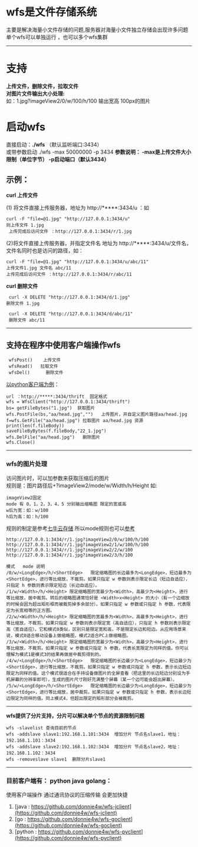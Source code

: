 # wfs是文件存储系统
主要是解决海量小文件存储的问题,服务器对海量小文件独立存储会出现许多问题<br>
单个wfs可以单独运行 ，也可以多个wfs集群
***

# 支持
**上传文件，删除文件，拉取文件**<br>
**对图片文件输出大小处理:**<br>
如：1.jpg?imageView2/0/w/100/h/100 输出宽高 100px的图片


# 启动wfs 
直接启动：**./wfs** （默认监听端口:3434） <br>
或带参数启动 ./wfs -max 50000000 -p 3434
**参数说明： -max是上传文件大小限制（单位字节）   -p启动端口（默认3434）** 
	


## 示例：

**curl 上传文件** <br/>

(1) 将文件直接上传服务器，地址为  http://*****:3434/u  ：如

	curl -F "file=@1.jpg" "http://127.0.0.1:3434/u"
 	则上传文件 1.jpg
	 上传完成后访问文件 ：http://127.0.0.1:3434/r/1.jpg 	
(2)将文件直接上传服务器，并指定文件名 地址为  http://*****:3434/u/文件名，
文件名同时也是访问的路径，如：

	curl -F "file=@1.jpg" "http://127.0.0.1:3434/u/abc/11"
	上传文件1.jpg 文件名 abc/11
	上传完成后访问文件 ：http://127.0.0.1:3434/r/abc/11

**curl 删除文件** 

	 curl -X DELETE "http://127.0.0.1:3434/d/1.jpg"
 	删除文件 1.jpg
 
	 curl -X DELETE "http://127.0.0.1:3434/d/abc/11"
	 删除文件 abc/11

***

## 支持在程序中使用客户端操作wfs

 	 wfsPost()    上传文件
 	 wfsRead()   拉取文件
 	 wfsDel()      删除文件

[以python客户端为例](https://github.com/donnie4w/wfs-pyclient "以python客户端为例")：

  	url ：http://*****:3434/thrift  固定格式
  	wfs = WfsClient("http://127.0.0.1:3434/thrift")
  	bs= getFileBytes("1.jpg")  获取图片
  	wfs.PostFile(bs,"aa/head.jpg","")   上传图片，并自定义图片路径aa/head.jpg
  	f=wfs.GetFile("aa/head.jpg") 拉取图片 aa/head.jpg 资源
  	print(len(f.fileBody))   
  	saveFileByBytes(f.fileBody,"22_1.jpg")
  	wfs.DelFile("aa/head.jpg")   删除图片
  	wfs.Close()

***

### **wfs的图片处理**
访问图片时，可以加参数来获取压缩后的图片 	<br/>
规则是：图片路径后+?imageView2/mode/w/Width/h/Height 如:

	imageView2固定
	mode 有 0，1，2，3，4，5 分别输出缩略图 限定的宽或高
	w后为宽：如：w/100
	h后为高：如：h/100
规则的制定是参考[七牛云存储](https://www.qiniu.com/ "七牛云存储")
所以mode规则也可以[参考](https://developer.qiniu.com/dora/api/1279/basic-processing-images-imageview2 "参考")

	http://127.0.0.1:3434/r/1.jpg?imageView2/0/w/100/h/100
	http://127.0.0.1:3434/r/1.jpg?imageView2/1/w/100/h/100 
	http://127.0.0.1:3434/r/1.jpg?imageView2/2/w/100
	http://127.0.0.1:3434/r/1.jpg?imageView2/3/h/100
	
	模式	 mode 说明
	/0/w/<LongEdge>/h/<ShortEdge>	限定缩略图的长边最多为<LongEdge>，短边最多为<ShortEdge>，进行等比缩放，不裁剪。如果只指定 w 参数则表示限定长边（短边自适应），只指定 h 参数则表示限定短边（长边自适应）。
	/1/w/<Width>/h/<Height>	限定缩略图的宽最少为<Width>，高最少为<Height>，进行等比缩放，居中裁剪。转后的缩略图通常恰好是 <Width>x<Height> 的大小（有一个边缩放的时候会因为超出矩形框而被裁剪掉多余部分）。如果只指定 w 参数或只指定 h 参数，代表限定为长宽相等的正方图。
	/2/w/<Width>/h/<Height>	限定缩略图的宽最多为<Width>，高最多为<Height>，进行等比缩放，不裁剪。如果只指定 w 参数则表示限定宽（高自适应），只指定 h 参数则表示限定高（宽自适应）。它和模式0类似，区别只是限定宽和高，不是限定长边和短边。从应用场景来说，模式0适合移动设备上做缩略图，模式2适合PC上做缩略图。
	/3/w/<Width>/h/<Height>	限定缩略图的宽最少为<Width>，高最少为<Height>，进行等比缩放，不裁剪。如果只指定 w 参数或只指定 h 参数，代表长宽限定为同样的值。你可以理解为模式1是模式3的结果再做居中裁剪得到的。
	/4/w/<LongEdge>/h/<ShortEdge>	限定缩略图的长边最少为<LongEdge>，短边最少为<ShortEdge>，进行等比缩放，不裁剪。如果只指定 w 参数或只指定 h 参数，表示长边短边限定为同样的值。这个模式很适合在手持设备做图片的全屏查看（把这里的长边短边分别设为手机屏幕的分辨率即可），生成的图片尺寸刚好充满整个屏幕（某一个边可能会超出屏幕）。
	/5/w/<LongEdge>/h/<ShortEdge>	限定缩略图的长边最少为<LongEdge>，短边最少为<ShortEdge>，进行等比缩放，居中裁剪。如果只指定 w 参数或只指定 h 参数，表示长边短边限定为同样的值。同上模式4，但超出限定的矩形部分会被裁剪。


***
**wfs提供了分片支持，分片可以解决单个节点的资源限制问题**

	wfs -slavelist 查询目前的节点 
	wfs -addslave slave1:192.168.1.101:3434  增加分片 节点名slave1，地址：192.168.1.101：3434
	wfs -addslave slave2:192.168.1.102:3434  增加分片 节点名slave2，地址：192.168.1.102：3434
	wfs -removeslave slave1  删除分片slave1

***

###  目前客户端有： python  java golang：
使用客户端操作 通过通讯协议的压缩传输 会更加快捷
1. [java : https://github.com/donnie4w/wfs-jclient](https://github.com/donnie4w/wfs-jclient)
2. [go : https://github.com/donnie4w/wfs-goclient](https://github.com/donnie4w/wfs-goclient)
3. [python : https://github.com/donnie4w/wfs-pyclient](https://github.com/donnie4w/wfs-pyclient)